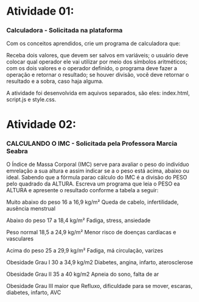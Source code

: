 # Atividade 01:
### Calculadora - Solicitada na plataforma

Com os conceitos aprendidos, crie um programa de calculadora que: 

Receba dois valores, que devem ser salvos em variáveis; 
o usuário deve colocar qual operador ele vai utilizar por meio dos símbolos aritméticos; 
com os dois valores e o operador definido, o programa deve fazer a operação e retornar o resultado; 
se houver divisão, você deve retornar o resultado e a sobra, caso haja alguma. 

A atividade foi desenvolvida em aquivos separados, são eles: index.html, script.js e style.css.


# Atividade 02:
### CALCULANDO O IMC  - Solicitada pela Professora Marcia Seabra

O Índice de Massa Corporal (IMC) serve para avaliar o peso do indivíduo emrelação a sua altura e assim indicar se a o peso está acima, abaixo ou ideal. Sabendo que a fórmula parao cálculo do IMC é a divisão do PESO pelo quadrado da ALTURA. Escreva um programa que leia o PESO ea ALTURA e apresente o resultado conforme a tabela a seguir:

Muito abaixo do peso 16 a 16,9 kg/m² Queda de cabelo, infertilidade, ausência menstrual

Abaixo do peso 17 a 18,4 kg/m² Fadiga, stress, ansiedade

Peso normal 18,5 a 24,9 kg/m² Menor risco de doenças cardíacas e vasculares

Acima do peso 25 a 29,9 kg/m² Fadiga, má circulação, varizes

Obesidade Grau I 30 a 34,9 kg/m2 Diabetes, angina, infarto, aterosclerose

Obesidade Grau II 35 a 40 kg/m2 Apneia do sono, falta de ar

Obesidade Grau III maior que Refluxo, dificuldade para se mover, escaras, diabetes, infarto, AVC


